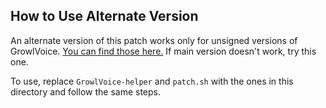 ## How to Use Alternate Version ##

An alternate version of this patch works only for unsigned versions of GrowlVoice. [You can find those here.](http://www.google.com/search?q=growlvoice+2.0.3+cracked) If main version doesn't work, try this one.

To use, replace `GrowlVoice-helper` and `patch.sh` with the ones in this directory and follow the same steps.